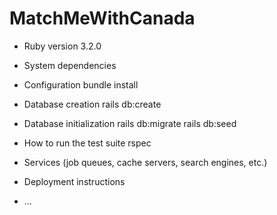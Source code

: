 # MatchMeWithCanada

* Ruby version
3.2.0

* System dependencies

* Configuration
bundle install

* Database creation
rails db:create

* Database initialization
rails db:migrate
rails db:seed

* How to run the test suite
rspec

* Services (job queues, cache servers, search engines, etc.)

* Deployment instructions

* ...